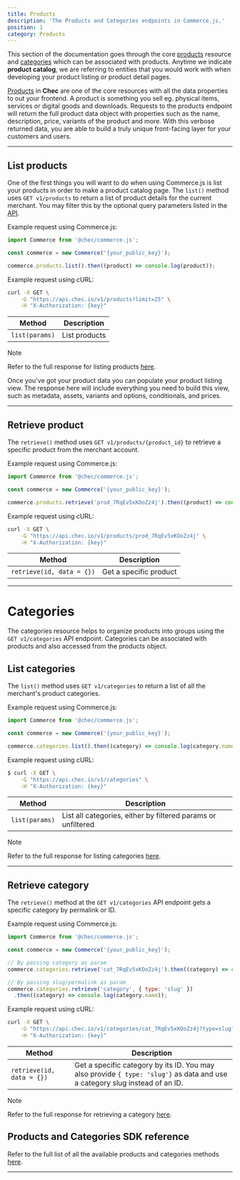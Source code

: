 ```yaml
---
title: Products
description: 'The Products and Categories endpoints in Commerce.js.'
position: 1
category: Products
---
```


This section of the documentation goes through the core [products](#list-products) resource and
[categories](#categories) which can be associated with products. Anytime we indicate **product catalog**, we are
referring to entities that you would work with when developing your product listing or product detail pages.

[Products](/docs/api/?shell#products) in **Chec** are one of the core resources with all the data properties to out your
frontend. A product is something you sell eg. physical items, services or digital goods and downloads. Requests to the
products endpoint will return the full product data object with properties such as the name, description, price,
variants of the product and more. With this verbose returned data, you are able to build a truly unique front-facing
layer for your customers and users.

---

## List products

One of the first things you will want to do when using Commerce.js is list your products in order to make a product
catalog page. The `list()` method uses `GET v1/products` to return a list of product details for the current merchant.
You may filter this by the optional query parameters listed in the [API](/docs/api/?shell#list-all-products).

Example request using Commerce.js:

```js
import Commerce from '@chec/commerce.js';

const commerce = new Commerce('{your_public_key}');

commerce.products.list().then((product) => console.log(product));
```

Example request using cURL:

```bash
curl -X GET \
    -G "https://api.chec.io/v1/products?limit=25" \
    -H "X-Authorization: {key}"
```

| Method | Description |
| -------------------- | ----------- |
| `list(params)`       | List products |

<div class="highlight highlight--note">
    <span>Note</span>
    <p>Refer to the full response for listing products <a href="/docs/api/?shell#products">here</a>.</p>
</div>

Once you've got your product data you can populate your product listing view. The response here will include everything
you need to build this view, such as metadata, assets, variants and options, conditionals, and prices.

---

## Retrieve product

The `retrieve()` method uses `GET v1/products/{product_id}` to retrieve a specific product from the merchant account.

Example request using Commerce.js:

```js
import Commerce from '@chec/commerce.js';

const commerce = new Commerce('{your_public_key}');

commerce.products.retrieve('prod_7RqEv5xKOoZz4j').then((product) => console.log(product.name));
```

Example request using cURL:

```bash
curl -X GET \
    -G "https://api.chec.io/v1/products/prod_7RqEv5xKOoZz4j" \
    -H "X-Authorization: {key}"
```

| Method | Description |
| -------------------- | ----------- |
| `retrieve(id, data = {})`  | Get a specific product |

---

# Categories

The categories resource helps to organize products into groups using the `GET v1/categories` API endpoint. Categories
can be associated with products and also accessed from the products object.

## List categories

The `list()` method uses `GET v1/categories` to return a list of all the merchant's product categories.

Example request using Commerce.js:

```js
import Commerce from '@chec/commerce.js';

const commerce = new Commerce('{your_public_key}');

commerce.categories.list().then((category) => console.log(category.name));
```

Example request using cURL:

```bash
$ curl -X GET \
    -G "https://api.chec.io/v1/categories" \
    -H "X-Authorization: {key}"
```

| Method | Description |
| -------------------- | ----------- |
| `list(params)`       | List all categories, either by filtered params or unfiltered |

<div class="highlight highlight--note">
<span>Note</span>
  <p>Refer to the full response for listing categories <a href="/docs/api/?shell#categories">here</a>.</p>
</div>

---

## Retrieve category

The `retrieve()` method at the `GET v1/categories` API endpoint gets a specific category by permalink or ID.

Example request using Commerce.js:

```js
import Commerce from '@chec/commerce.js';

const commerce = new Commerce('{your_public_key}');

// By passing category as param
commerce.categories.retrieve('cat_7RqEv5xKOoZz4j').then((category) => console.log(category.name));

// By passing slug/permalink as param
commerce.categories.retrieve('category', { type: 'slug' })
  .then((category) => console.log(category.name));
```

Example request using cURL:

```bash
curl -X GET \
    -G "https://api.chec.io/v1/categories/cat_7RqEv5xKOoZz4j?type=slug" \
    -H "X-Authorization: {key}"
```

| Method | Description |
| -------------------- | ----------- |
| `retrieve(id, data = {})`  |  Get a specific category by its ID. You may also provide `{ type: 'slug'}` as data and use a category slug instead of an ID.  |

<div class="highlight highlight--note">
    <span>Note</span>
    <p>Refer to the full response for retrieving a category <a href="/docs/api/?shell#retrieve-category">here</a>.</p>
</div>

## Products and Categories SDK reference

Refer to the full list of all the available products and categories methods
[here](/docs/sdk/full-sdk-reference#products).

---


